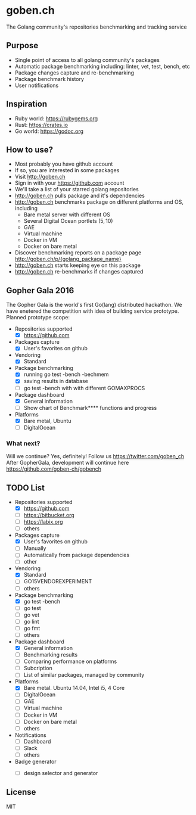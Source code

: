 # goben.ch
The Golang community's repositories benchmarking and tracking service

## Purpose
- Single point of access to all golang community's packages
- Automatic package benchmarking including: linter, vet, test, bench, etc
- Package changes capture and re-benchmarking
- Package benchmark history
- User notifications

## Inspiration
- Ruby world: https://rubygems.org
- Rust: https://crates.io
- Go world: https://godoc.org

## How to use?
- Most probably you have github account
- If so, you are interested in some packages
- Visit http://goben.ch
- Sign in with your https://github.com account
- We'll take a list of your starred golang repositories
- http://goben.ch pulls package and it's dependencies
- http://goben.ch benchmarks package on different platforms and OS, including
	- Bare metal server with different OS
	- Several Digital Ocean portlets (5$, 10$)
	- GAE
	- Virtual machine
	- Docker in VM
	- Docker on bare metal
- Discover benchmarking reports on a package page http://goben.ch/p/{golang_package_name}
- http://goben.ch starts keeping eye on this package
- http://goben.ch re-benchmarks if changes captured

## Gopher Gala 2016
The Gopher Gala is the world's first Go(lang) distributed hackathon.
We have enetered the competition with idea of building service prototype.
Planned prototype scope:

- Repositories supported
	- [X] https://github.com
- Packages capture
	- [X] User's favorites on github
- Vendoring
	- [X] Standard
- Package benchmarking
	- [X] running go test -bench -bechmem
	- [X] saving results in database
	- [ ] go test -bench with with different GOMAXPROCS
- Package dashboard
	- [X] General information
	- [ ] Show chart of Benchmark**** functions and progress
- Platforms
	- [X] Bare metal, Ubuntu
	- [ ] DigitalOcean

### What next?
Will we continue? Yes, definitely! Follow us https://twitter.com/goben_ch
After GopherGala, development will continue here https://github.com/goben-ch/gobench

## TODO List
- Repositories supported
	- [X] https://github.com
	- [ ] https://bitbucket.org
	- [ ] https://labix.org
	- [ ] others
- Packages capture
	- [X] User's favorites on github
	- [ ] Manually
	- [ ] Automatically from package dependencies
	- [ ] other
- Vendoring
	- [X] Standard
	- [ ] GO15VENDOREXPERIMENT
	- [ ] others
- Package benchmarking
	- [X] go test -bench
	- [ ] go test
	- [ ] go vet
	- [ ] go lint
	- [ ] go fmt
	- [ ] others
- Package dashboard
	- [X] General information
	- [ ] Benchmarking results
	- [ ] Comparing performance on platforms
	- [ ] Subcription
	- [ ] List of similar packages, managed by community
- Platforms
	- [X] Bare metal. Ubuntu 14.04, Intel i5, 4 Core
	- [ ] DigitalOcean
	- [ ] GAE
	- [ ] Virtual machine
	- [ ] Docker in VM
	- [ ] Docker on bare metal
	- [ ] others
- Notifications
	- [ ] Dashboard
	- [ ] Slack
	- [ ] others
- Badge generator
	- [ ] design selector and generator


## License
MIT
